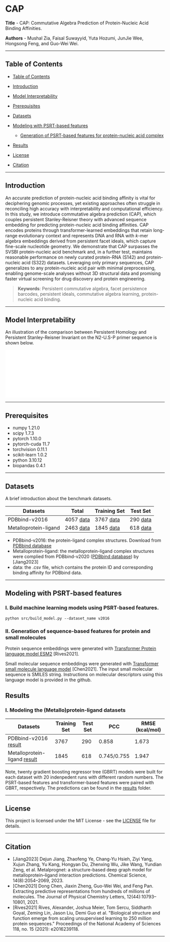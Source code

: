 # CAP

**Title** - CAP: Commutative Algebra Prediction of Protein-Nucleic Acid Binding Affinities.

**Authors** - Mushal Zia, Faisal Suwayyid, Yuta Hozumi, JunJie Wee, Hongsong Feng, and Guo-Wei Wei.

---

## Table of Contents

- [Table of Contents](#table-of-contents)
- [Introduction](#introduction)
- [Model Interpretability](#model-Interpretability)
- [Prerequisites](#prerequisites)
- [Datasets](#datasets)
- [Modeling with PSRT-based features](#Modeling-with-PSRT-based-features)
    - [Generation of PSRT-based features for protein-nucleic acid complex](#II-Generation-of-PSRT-based-features-for-protein-ligand-complex)

- [Results](#results)
- [License](#license)
- [Citation](#citation)

---

## Introduction

An accurate prediction of protein-nucleic acid binding affinity is vital for deciphering genomic processes, yet existing approaches often struggle in reconciling high accuracy with interpretability and computational efficiency. In this study, we introduce commutative algebra prediction (CAP), which couples persistent Stanley-Reisner theory with advanced sequence embedding  for predicting protein-nucleic acid binding affinities. CAP encodes proteins through transformer-learned embeddings that retain long-range evolutionary context and represents DNA and RNA with $\textit{k}$-mer algebra embeddings derived from persistent facet ideals, which capture fine-scale nucleotide geometry. We demonstrate that CAP surpasses the SVSBI protein-nucleic acid benchmark and, in a further test, maintains reasonable performance on newly curated protein-RNA (S142) and protein-nucleic acid (S322) datasets. Leveraging only primary sequences, CAP generalizes to any protein-nucleic acid pair with minimal preprocessing, enabling genome-scale analyses without 3D structural data and promising faster virtual screening for drug discovery and protein engineering.

> **Keywords**: Persistent commutative algebra, facet persistence barcodes, persistent ideals, commutative algebra learning, protein-nucleic acid binding.

---

## Model Interpretability

An illustration of the comparison between Persistent Homology and Persistent Stanley-Reisner
Invariant on the N2-U.S-P primer sequence is shown below.

![Model Implementation](covid.pdf)


---

## Prerequisites

- numpy                     1.21.0
- scipy                     1.7.3
- pytorch                   1.10.0 
- pytorch-cuda              11.7
- torchvision               0.11.1
- scikit-learn              1.0.2
- python                    3.10.12
- biopandas                 0.4.1
--- 

## Datasets

A brief introduction about the benchmark datasets.

| Datasets                |Total    | Training Set                 | Test Set                                             |
|-|-----------------------------|------------------------------|------------------------------                        |
| PDBbind-v2016       |4057 [data](./dataset)|3767  [data](./dataset)                        | 290 [data](./dataset)                         |
| Metalloprotein-ligand       |2463 [data](./dataset)|1845  [data](https://weilab.math.msu.edu/Downloads/PSRT/PDBbind.zip)                        | 618 [data](./dataset)                         |


- PDBbind-v2016: the protein-ligand complex structures. Download from [PDBbind database](http://www.pdbbind.org.cn/)
- Metalloprotein-ligand: the metalloprotein-ligand complex structures were complied from PDBbind-v2020 ([PDBbind database](http://www.pdbbind.org.cn/)) by [Jiang2023]
- data: the .csv file, which contains the protein ID and corresponding binding affinity for PDBbind data.
---

## Modeling with PSRT-based features

### I. Build machine learning models using PSRT-based features.
```shell
python src/build_model.py --dataset_name v2016
```
### II. Generation of sequence-based features for protein and small molecules
Protein sequence embeddings were generated with [Transformer Protein language model ESM2](https://github.com/facebookresearch/esm) [Rives2021].

Small molecular sequence embeddings were generated with [Transformer small molecule language model](https://github.com/WeilabMSU/PretrainModels) [Chen2021]. The input small molecular sequence is SMILES string. Instructions on molecular descriptors using this language model is provided in the github.

## Results

### I. Modeling the (Metallo)protein-ligand datasets

|Datasets                                        | Training Set                  | Test Set| PCC | RMSE (kcal/mol) |
|-------------------------------------------------|-------------                  |---------|-    |-                |
| PDBbind-v2016 [result](./Results)      |  3767 | 290 | 0.858 |  1.673|
| Metalloprotein-ligand [result](./Results) |1845| 618 | 0.745/0.755 |  1.947|


Note, twenty gradient boosting regressor tree (GBRT) models were built for each dataset with 20 indenpedent runs with different random numbers. The PSRT-based features and transformer-based features were paired with GBRT, respectively. The predictions can be found in the [results](./Results) folder. 

---

## License

This project is licensed under the MIT License - see the [LICENSE](LICENSE) file for details.

---

## Citation

- [Jiang2023] Dejun Jiang, Zhaofeng Ye, Chang-Yu Hsieh, Ziyi Yang, Xujun Zhang, Yu Kang, Hongyan Du, Zhenxing Wu, Jike Wang, Yundian Zeng, et al. Metalprognet: a structure-based deep graph model for metalloprotein–ligand interaction predictions. Chemical Science, 14(8):2054–2069, 2023.
- [Chen2021] Dong Chen, Jiaxin Zheng, Guo-Wei Wei, and Feng Pan. Extracting predictive representations from hundreds of millions of molecules. The Journal of Physical Chemistry Letters, 12(44):10793–10801, 2021.
- [Rives2021] Rives, Alexander, Joshua Meier, Tom Sercu, Siddharth Goyal, Zeming Lin, Jason Liu, Demi Guo et al. "Biological structure and function emerge from scaling unsupervised learning to 250 million protein sequences." Proceedings of the National Academy of Sciences 118, no. 15 (2021): e2016239118.
---
